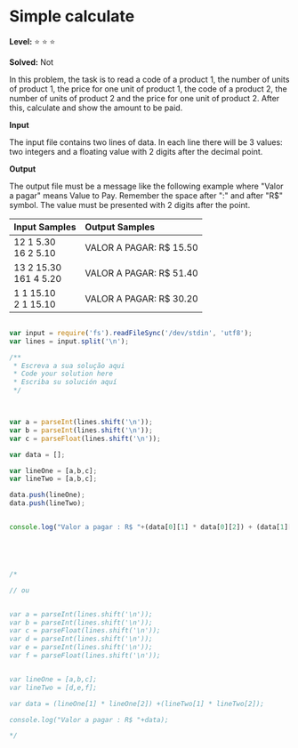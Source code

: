 # Simple calculate

**Level:** :star: :star: :star:

**Solved:** Not 

In this problem, the task is to read a code of a product 1, the number of units of product 1, the price for one unit of product 1, the code of a product 2, the number of units of product 2 and the price for one unit of product 2. After this, calculate and show the amount to be paid.

**Input**

The input file contains two lines of data. In each line there will be 3 values: two integers and a floating value with 2 digits after the decimal point.

**Output**

The output file must be a message like the following example where "Valor a pagar" means Value to Pay. Remember the space after ":" and after "R$" symbol. The value must be presented with 2 digits after the point.

|Input Samples|	Output Samples|
|:--|:--|
|12 1 5.30 <br> 16 2 5.10 | VALOR A PAGAR: R$ 15.50 |
|13 2 15.30 <br> 161 4 5.20|VALOR A PAGAR: R$ 51.40
|1 1 15.10 <br> 2 1 15.10 |VALOR A PAGAR: R$ 30.20 |

```javascript 

var input = require('fs').readFileSync('/dev/stdin', 'utf8');
var lines = input.split('\n');

/**
 * Escreva a sua solução aqui
 * Code your solution here
 * Escriba su solución aquí
 */



var a = parseInt(lines.shift('\n'));
var b = parseInt(lines.shift('\n'));
var c = parseFloat(lines.shift('\n'));

var data = [];

var lineOne = [a,b,c];
var lineTwo = [a,b,c];

data.push(lineOne);
data.push(lineTwo);


console.log("Valor a pagar : R$ "+(data[0][1] * data[0][2]) + (data[1][1] * data[1][2]));





/*

// ou 


var a = parseInt(lines.shift('\n'));
var b = parseInt(lines.shift('\n'));
var c = parseFloat(lines.shift('\n'));
var d = parseInt(lines.shift('\n'));
var e = parseInt(lines.shift('\n'));
var f = parseFloat(lines.shift('\n'));


var lineOne = [a,b,c];
var lineTwo = [d,e,f];

var data = (lineOne[1] * lineOne[2]) +(lineTwo[1] * lineTwo[2]);

console.log("Valor a pagar : R$ "+data);

*/


```